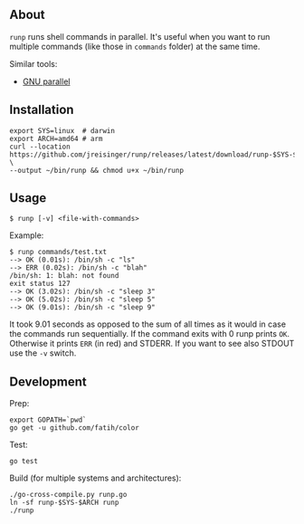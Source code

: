 ## About

`runp` runs shell commands in parallel. It's useful when you want to run multiple commands (like those in `commands` folder) at the same time.

Similar tools:

* [GNU parallel](https://www.gnu.org/software/parallel/)

## Installation

```
export SYS=linux  # darwin
export ARCH=amd64 # arm
curl --location https://github.com/jreisinger/runp/releases/latest/download/runp-$SYS-$ARCH \
--output ~/bin/runp && chmod u+x ~/bin/runp
```

## Usage

```
$ runp [-v] <file-with-commands>
```

Example:

```
$ runp commands/test.txt
--> OK (0.01s): /bin/sh -c "ls"
--> ERR (0.02s): /bin/sh -c "blah"
/bin/sh: 1: blah: not found
exit status 127
--> OK (3.02s): /bin/sh -c "sleep 3"
--> OK (5.02s): /bin/sh -c "sleep 5"
--> OK (9.01s): /bin/sh -c "sleep 9"
```

It took 9.01 seconds as opposed to the sum of all times as it would in case the commands run sequentially. If the command exits with 0 runp prints `OK`. Otherwise it prints `ERR` (in red) and STDERR. If you want to see also STDOUT use the `-v` switch.

## Development

Prep:

```
export GOPATH=`pwd`
go get -u github.com/fatih/color
```

Test:

```
go test
```

Build (for multiple systems and architectures):

```
./go-cross-compile.py runp.go
ln -sf runp-$SYS-$ARCH runp
./runp
```
